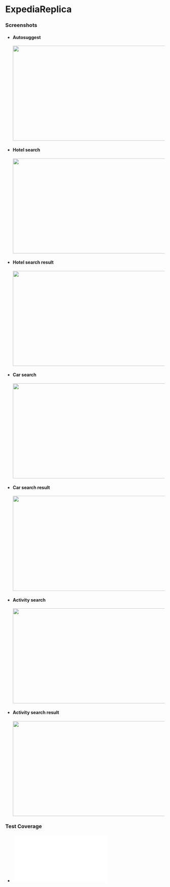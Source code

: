 # ExpediaReplica


### Screenshots 

* #### Autosuggest
  <image src="./src/assets/HomeSearchAutosuggest.png" width="500" height="300">
* #### Hotel search 
  <image src="src/assets/HotelSearch.png" width="500" height="300">
* #### Hotel search result
  <image src="src/assets/HotelSearchResult.png" width="500" height="300">
* #### Car search
  <image src="src/assets/Cars_Search.png" width="500" height="300">
* #### Car search result
  <image src="src/assets/CarsSearchResult.png" width="500" height="300">
* #### Activity search 
  <image src="src/assets/ActvitySearch.png" width="500" height="300">
* #### Activity search result
  <image src="src/assets/ActivitySearchResult.png" width="500" height="300">


### Test Coverage

* ![Click here to view coverage](coverage/expedia_replica/index.html)